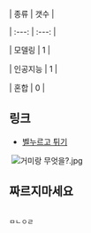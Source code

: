 | 종류 | 갯수 |

| :---: | :---: |

| 모델링 | 1 |

| 인공지능 | 1 |

| 혼합 | 0 | 

## 링크

* [벨누르고 튀기](http://cafe.naver.com/minecraftpe/2249541)

 ![거미랑 무엇을?.jpg](http://m.cafe.naver.com/ImageView.nhn?clubid=23683173&imageUrl=http%3A%2F%2Fmcafethumb2.phinf.naver.net%2F20150515_277%2Fja4095_1431696362554grnC1_JPEG%2F740_Screenshot_2015-05-15-21-58-06.jpg%3Ftype%3Dw740)

## 짜르지마세요


```

ㅁㄴㅇㄹ

```
